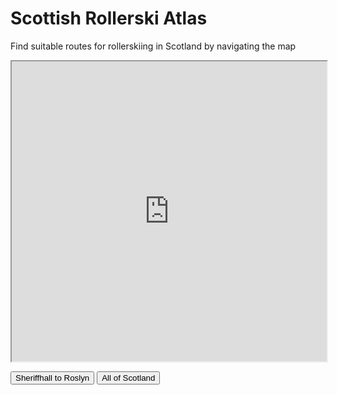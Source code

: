 # Scottish Rollerski Atlas

Find suitable routes for rollerskiing in Scotland by navigating the map
     
<iframe id="mainmap" src="https://www.google.com/maps/d/embed?mid=1JsZ0qoeoCehcQnX9fXjmDTCpxYl9QLdc" height = 480 style="width:100%;"></iframe>
     
<button id="button1" onclick="mapFocus('https://www.google.com/maps/d/embed?mid=1JsZ0qoeoCehcQnX9fXjmDTCpxYl9QLdc&ll=55.89130019521464%2C-3.165987915639006&z=12')">Sheriffhall to Roslyn</button>
<button id="button2" onclick="mapFocus('https://www.google.com/maps/d/embed?mid=1JsZ0qoeoCehcQnX9fXjmDTCpxYl9QLdc')">All of Scotland</button>

<script src="app.js"></script>
